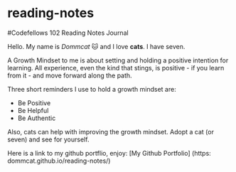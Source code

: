 # reading-notes

#Codefellows 102 Reading Notes Journal


Hello. My name is *Dommcat* :cat: and I love **cats**. I have seven. 

A Growth Mindset to me is about setting and holding a positive intention for learning. All experience, even the kind that stings, is positive - if you learn from it - and move forward along the path.    

Three short reminders I use to hold a growth mindset are: 
- Be Positive 
- Be Helpful 
- Be Authentic 

Also, cats can help with improving the growth mindset. Adopt a cat (or seven) and see for yourself. 

Here is a link to my github portflio, enjoy: [My Github Portfolio] (https: dommcat.github.io/reading-notes/)

 

